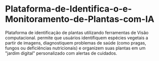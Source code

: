 # Plataforma-de-Identifica-o-e-Monitoramento-de-Plantas-com-IA
Plataforma de identificação de plantas utilizando ferramentas de Visão computacional. permite que usuários identifiquem espécies vegetais a partir de imagens, diagnostiquem problemas de saúde (como pragas, fungos ou deficiências nutricionais) e organizem suas plantas em um "jardim digital" personalizado com alertas de cuidados.
